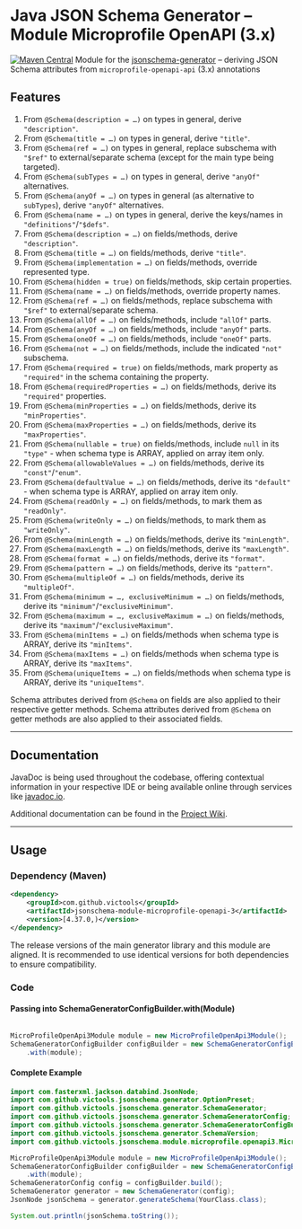 # Java JSON Schema Generator – Module Microprofile OpenAPI (3.x)
[![Maven Central](https://maven-badges.herokuapp.com/maven-central/com.github.victools/jsonschema-module-microprofile-openapi-3/badge.svg)](https://maven-badges.herokuapp.com/maven-central/com.github.victools/jsonschema-module-microprofile-openapi-3)
Module for the [jsonschema-generator](../jsonschema-generator) – deriving JSON Schema attributes from `microprofile-openapi-api` (3.x) annotations

## Features
 1. From `@Schema(description = …)` on types in general, derive `"description"`.
 2. From `@Schema(title = …)` on types in general, derive `"title"`.
 3. From `@Schema(ref = …)` on types in general, replace subschema with `"$ref"` to external/separate schema (except for the main type being targeted).
 4. From `@Schema(subTypes = …)` on types in general, derive `"anyOf"` alternatives.
 5. From `@Schema(anyOf = …)` on types in general (as alternative to `subTypes`), derive `"anyOf"` alternatives.
 6. From `@Schema(name = …)` on types in general, derive the keys/names in `"definitions"`/`"$defs"`.
 7. From `@Schema(description = …)` on fields/methods, derive `"description"`.
 8. From `@Schema(title = …)` on fields/methods, derive `"title"`.
 9. From `@Schema(implementation = …)` on fields/methods, override represented type.
10. From `@Schema(hidden = true)` on fields/methods, skip certain properties.
11. From `@Schema(name = …)` on fields/methods, override property names.
12. From `@Schema(ref = …)` on fields/methods, replace subschema with `"$ref"` to external/separate schema.
13. From `@Schema(allOf = …)` on fields/methods, include `"allOf"` parts.
14. From `@Schema(anyOf = …)` on fields/methods, include `"anyOf"` parts.
15. From `@Schema(oneOf = …)` on fields/methods, include `"oneOf"` parts.
16. From `@Schema(not = …)` on fields/methods, include the indicated `"not"` subschema.
17. From `@Schema(required = true)` on fields/methods, mark property as `"required"` in the schema containing the property.
18. From `@Schema(requiredProperties = …)` on fields/methods, derive its `"required"` properties.
19. From `@Schema(minProperties = …)` on fields/methods, derive its `"minProperties"`.
20. From `@Schema(maxProperties = …)` on fields/methods, derive its `"maxProperties"`.
21. From `@Schema(nullable = true)` on fields/methods, include `null` in its `"type"` - when schema type is ARRAY, applied on array item only.
22. From `@Schema(allowableValues = …)` on fields/methods, derive its `"const"`/`"enum"`.
23. From `@Schema(defaultValue = …)` on fields/methods, derive its `"default"` - when schema type is ARRAY, applied on array item only.
24. From `@Schema(readOnly = …)` on fields/methods, to mark them as `"readOnly"`.
25. From `@Schema(writeOnly = …)` on fields/methods, to mark them as `"writeOnly"`.
26. From `@Schema(minLength = …)` on fields/methods, derive its `"minLength"`.
27. From `@Schema(maxLength = …)` on fields/methods, derive its `"maxLength"`.
28. From `@Schema(format = …)` on fields/methods, derive its `"format"`.
29. From `@Schema(pattern = …)` on fields/methods, derive its `"pattern"`.
30. From `@Schema(multipleOf = …)` on fields/methods, derive its `"multipleOf"`.
31. From `@Schema(minimum = …, exclusiveMinimum = …)` on fields/methods, derive its `"minimum"`/`"exclusiveMinimum"`.
32. From `@Schema(maximum = …, exclusiveMaximum = …)` on fields/methods, derive its `"maximum"`/`"exclusiveMaximum"`.
33. From `@Schema(minItems = …)` on fields/methods when schema type is ARRAY, derive its `"minItems"`.
34. From `@Schema(maxItems = …)` on fields/methods when schema type is ARRAY, derive its `"maxItems"`.
35. From `@Schema(uniqueItems = …)` on fields/methods when schema type is ARRAY, derive its `"uniqueItems"`.

Schema attributes derived from `@Schema` on fields are also applied to their respective getter methods.
Schema attributes derived from `@Schema` on getter methods are also applied to their associated fields.

----

## Documentation
JavaDoc is being used throughout the codebase, offering contextual information in your respective IDE or being available online through services like [javadoc.io](https://www.javadoc.io/doc/com.github.victools/jsonschema-module-microprofile-openapi-3).

Additional documentation can be found in the [Project Wiki](https://github.com/victools/jsonschema-generator/wiki).

----

## Usage
### Dependency (Maven)
```xml
<dependency>
    <groupId>com.github.victools</groupId>
    <artifactId>jsonschema-module-microprofile-openapi-3</artifactId>
    <version>[4.37.0,)</version>
</dependency>
```

The release versions of the main generator library and this module are aligned.
It is recommended to use identical versions for both dependencies to ensure compatibility.

### Code
#### Passing into SchemaGeneratorConfigBuilder.with(Module)

```java


```
```java
MicroProfileOpenApi3Module module = new MicroProfileOpenApi3Module();
SchemaGeneratorConfigBuilder configBuilder = new SchemaGeneratorConfigBuilder(SchemaVersion.DRAFT_2019_09)
    .with(module);
```

#### Complete Example

```java
import com.fasterxml.jackson.databind.JsonNode;
import com.github.victools.jsonschema.generator.OptionPreset;
import com.github.victools.jsonschema.generator.SchemaGenerator;
import com.github.victools.jsonschema.generator.SchemaGeneratorConfig;
import com.github.victools.jsonschema.generator.SchemaGeneratorConfigBuilder;
import com.github.victools.jsonschema.generator.SchemaVersion;
import com.github.victools.jsonschema.module.microprofile.openapi3.MicroProfileOpenApi3Module;
```
```java
MicroProfileOpenApi3Module module = new MicroProfileOpenApi3Module();
SchemaGeneratorConfigBuilder configBuilder = new SchemaGeneratorConfigBuilder(SchemaVersion.DRAFT_2019_09, OptionPreset.PLAIN_JSON)
    .with(module);
SchemaGeneratorConfig config = configBuilder.build();
SchemaGenerator generator = new SchemaGenerator(config);
JsonNode jsonSchema = generator.generateSchema(YourClass.class);

System.out.println(jsonSchema.toString());
```
